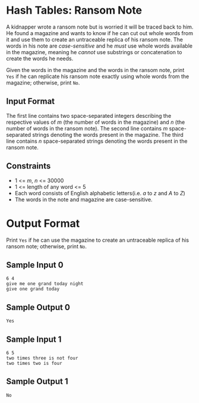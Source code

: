 # Hash Tables: Ransom Note  

A kidnapper wrote a ransom note but is worried it will be traced back to him. He found a magazine and wants to know if he can cut out whole words from it and use them to create an untraceable replica of his ransom note. The words in his note are *case-sensitive* and he *must* use whole words available in the magazine, meaning he *cannot* use substrings or concatenation to create the words he needs.

Given the words in the magazine and the words in the ransom note, print `Yes` if he can replicate his ransom note exactly using whole words from the magazine; otherwise, print `No`.

## Input Format

The first line contains two space-separated integers describing the respective values of *m* (the number of words in the magazine) and *n* (the number of words in the ransom note).
The second line contains *m* space-separated strings denoting the words present in the magazine.
The third line contains *n* space-separated strings denoting the words present in the ransom note.

## Constraints

- 1 <= *m*, *n* <= 30000
- 1 <= length of any word <= 5
- Each word consists of English alphabetic letters(i.e. *a* to *z* and *A* to *Z*)
- The words in the note and magazine are case-sensitive.

# Output Format

Print `Yes` if he can use the magazine to create an untraceable replica of his ransom note; otherwise, print `No`.

## Sample Input 0

```
6 4
give me one grand today night
give one grand today
```

## Sample Output 0

```
Yes
```

## Sample Input 1

```
6 5
two times three is not four
two times two is four
```

## Sample Output 1

```
No
```
